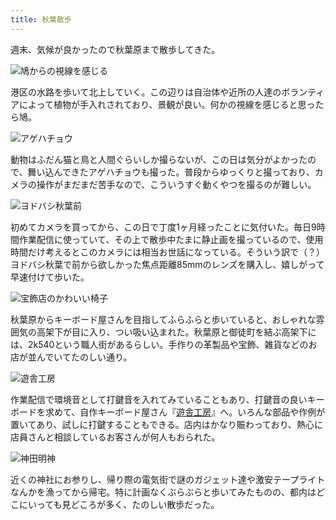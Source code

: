```yaml
---
title: 秋葉散歩
---
```

週末、気候が良かったので秋葉原まで散歩してきた。

![](https://lh5.googleusercontent.com/00zUDzEcBWo3KUKAErEge-2NTbaVp_wxxEGjpYFY2wgZuwoq8LXbV5mZ5y-KxX8G8YFA2R1gSwUzMBfkDrrn_wVK6Z48xC0NYldvztFDNuSvtC0QMsHHVrghuH6dCNb7lyU0l5vLCVMOtePShkoDihc "鳩からの視線を感じる")

港区の水路を歩いて北上していく。この辺りは自治体や近所の人達のボランティアによって植物が手入れされており、景観が良い。何かの視線を感じると思ったら鳩。

![](https://lh5.googleusercontent.com/KCRW7zpQM_9zkwJbMGxLXBSUY4RYF9rRg_eyxpc5VRfemmBGyos3valV0YvFvpchsKcgBXGPnF55YoMS4Jl6l55OiWS4fPZQxfEi6lQd8H96BzquuoEErrdhricBqvhn1vR7U7t3ZoUPs-TdRftmYKA "アゲハチョウ")

動物はふだん猫と鳥と人間ぐらいしか撮らないが、この日は気分がよかったので、舞い込んできたアゲハチョウも撮った。普段からゆっくりと撮っており、カメラの操作がまだまだ苦手なので、こういうすぐ動くやつを撮るのが難しい。

![](https://lh5.googleusercontent.com/L0NxVLCAB3Ng_MbQIrA6snPGkiFJFBQDJr96xRGMPXFeBSwQva3vXurE-hEul4KZEClHvyUz6COMbJuiRBn1pWKcQnz060hf2pGSrpH7c7cYAzLNDRmVBFI3iFSFEMGDwswHOGw0Xx9DUNudFCLONJI "ヨドバシ秋葉前")

初めてカメラを買ってから、この日で丁度1ヶ月経ったことに気付いた。毎日9時間作業配信に使っていて、その上で散歩中たまに静止画を撮っているので、使用時間だけ考えるとこのカメラには相当お世話になっている。そういう訳で（？）ヨドバシ秋葉で前から欲しかった焦点距離85mmのレンズを購入し、嬉しがって早速付けて歩いた。

![](https://lh4.googleusercontent.com/eHiMVEBvF-6iEPz1fI_PKGQ8D1zPF91HMNA9liR8uId9auyzgkmN5xDOukraqdyyqcYuV30lEjzQxIcii5YuWkbZPdV33YMrN7Q2UKYGzOgFHmRPztYeTqwLBz6Sav3_vfg7bI8nRPg9GGHHAAbYvmo "宝飾店のかわいい椅子")

秋葉原からキーボード屋さんを目指してふらふらと歩いていると、おしゃれな雰囲気の高架下が目に入り、つい吸い込まれた。秋葉原と御徒町を結ぶ高架下には、2k540という職人街があるらしい。手作りの革製品や宝飾、雑貨などのお店が並んでいてたのしい通り。

![](https://lh3.googleusercontent.com/g5_aAW6ilTlk-3LCTNZLfbWGNuXo7-umB-927yl73zBL8hG3vHwv54By65JTonZB7LkaInktW6vfXmGKao8wiR4vUBIW1HAiz-dG6HAxOaGj_xfn_s55aaKj0kD_CvmrhFNb3RY8ko8X-j8argx8z7Y "遊舎工房")

作業配信で環境音として打鍵音を入れてみていることもあり、打鍵音の良いキーボードを求めて、自作キーボード屋さん『[遊舎工房](https://yushakobo.jp/)』へ。いろんな部品や作例が置いてあり、試しに打鍵することもできる。店内はかなり賑わっており、熱心に店員さんと相談しているお客さんが何人もおられた。

![](https://lh5.googleusercontent.com/sh6JmWpp5Bx-nCjXJ9X4BZNwMSZBtyIJ1_e-jnkJ7jUuWiWuREcuHLVmf9ox3BKw9zanW7_L4BWKgMXvNokY0Mq9bzq537VLdGH-wsL2sk2jrPoMY6ZeZzwIcSdI5YohL0sbgnnKNpe4_lJ0CENhxwU "神田明神")

近くの神社にお参りし、帰り際の電気街で謎のガジェット達や激安テープライトなんかを漁ってから帰宅。特に計画なくぶらぶらと歩いてみたものの、都内はどこにいっても見どころが多く、たのしい散歩だった。
